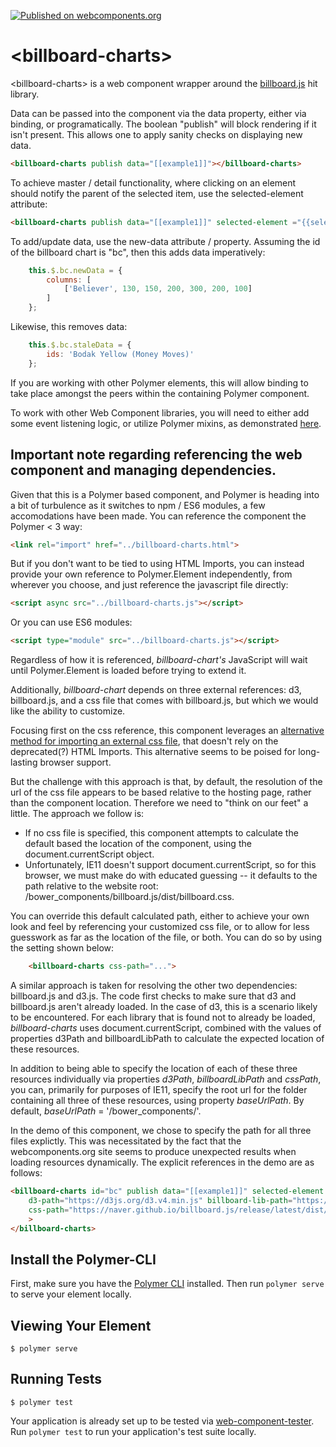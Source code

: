[![Published on webcomponents.org](https://img.shields.io/badge/webcomponents.org-published-blue.svg)](https://www.webcomponents.org/element/bahrus/billboard-charts)

# \<billboard-charts\>

<!--
```
<custom-element-demo>
  <template>
    <link rel="import" href="https://rawgit.com/bahrus/xtal/master/bower_components/polymer/lib/elements/dom-bind.html">
    <link rel="import" href="billboard-charts.html">
    <link rel="import" href="https://rawgit.com/bahrus/json-merge/master/json-merge.html">
    <link rel="import" href="https://rawgit.com/bahrus/xtal-json-editor/master/xtal-json-editor.html">
    <dom-bind>
        <template>
            Click on a data point to see the data element below.
            <json-merge watch="[]" result="{{example1}}">
              <script type="application/json">
                [
                  {
                    "data": {
                      "columns": [
                        [
                          "Bodak Yellow (Money Moves)",
                          30,
                          200,
                          100,
                          400,
                          150,
                          250
                        ],
                        [
                          "Wild Thoughts",
                          50,
                          20,
                          10,
                          40,
                          15,
                          25
                        ]
                      ]
                    }
                  }
                ]
              </script>              
            </json-merge>
            <billboard-charts id="bc" publish data="[[example1]]" selected-element="{{selectedDataPoint}}" d3-path="https://d3js.org/d3.v4.min.js"
              billboard-lib-path="https://naver.github.io/billboard.js/release/latest/dist/billboard.min.js" css-path="https://naver.github.io/billboard.js/release/latest/dist/billboard.min.css">
            </billboard-charts>
            <template is="dom-if" if="[[selectedDataPoint]]">
              <xtal-json-editor watch="[[selectedDataPoint]]" height="300px"></xtal-json-editor>
            </template>
            <json-merge watch="[]" result="{{example2}}">
              <script type="application/json">
                [
                  {
                    "data": {
                      "columns": [
                        ["data", 91.4]
                      ],
                      "type": "gauge"
                    },
                    "gauge": {},
                    "color": {
                      "pattern": [
                        "#FF0000",
                        "#F97600",
                        "#F6C600",
                        "#60B044"
                      ],
                      "threshold": {
                        "values": [
                          30,
                          60,
                          90,
                          100
                        ]
                      }
                    },
                    "size": {
                      "height": 180
                    },
                    "bindto": "#GaugeChart"
                  }
                ]
              </script>
            </json-merge>
            <billboard-charts id="bc2" publish data="[[example2]]" selected-element="{{selectedDataPoint}}" d3-path="https://d3js.org/d3.v4.min.js"
              billboard-lib-path="https://naver.github.io/billboard.js/release/latest/dist/billboard.min.js" css-path="https://naver.github.io/billboard.js/release/latest/dist/billboard.min.css">
            </billboard-charts>
            <br>
        </template>
    </dom-bind>
  </template>
</custom-element-demo>
```
-->

\<billboard-charts\> is a web component wrapper around the [billboard.js](https://naver.github.io/billboard.js/) hit library.

Data can be passed into the component via the data property, either via binding, or programatically.  The boolean "publish" will block rendering if it isn't present.  This allows one to apply sanity checks on displaying new data.

```html
<billboard-charts publish data="[[example1]]"></billboard-charts>
```

To achieve master / detail functionality, where clicking on an element should notify the parent of the selected item, use the selected-element attribute:

```html
<billboard-charts publish data="[[example1]]" selected-element ="{{selectedDataPoint}}"></billboard-charts>
```

To add/update data, use the new-data attribute / property.  Assuming the id of the billboard chart is "bc", then this adds data imperatively:

```JavaScript
    this.$.bc.newData = {
        columns: [
            ['Believer', 130, 150, 200, 300, 200, 100]
        ]
    };
```

Likewise, this removes data:

```JavaScript
    this.$.bc.staleData = {
        ids: 'Bodak Yellow (Money Moves)'
    };
```

If you are working with other Polymer elements, this will allow binding to take place amongst the peers within the containing Polymer component.

To work with other Web Component libraries, you will need to either add some event listening logic, or utilize Polymer mixins, as demonstrated [here](https://www.webcomponents.org/element/bahrus/xtal-fetch).


## Important note regarding referencing the web component and managing dependencies.

Given that this is a Polymer based component, and Polymer is heading into a bit of turbulence as it switches to npm / ES6 modules, a few accomodations have been made.  You can reference the component the Polymer < 3 way:

```html
<link rel="import" href="../billboard-charts.html">
```

But if you don't want to be tied to using HTML Imports, you can instead provide your own reference to Polymer.Element independently, from wherever you choose, and just reference the javascript file directly:




```html
<script async src="../billboard-charts.js"></script>
```

Or you can use ES6 modules:

```html
<script type="module" src="../billboard-charts.js"></script>
```

Regardless of how it is referenced, _billboard-chart's_ JavaScript will wait until Polymer.Element is loaded before trying to extend it.

Additionally, _billboard-chart_ depends on three external references:  d3, billboard.js, and a css file that comes with billboard.js, but which we would like the ability to customize.


Focusing first on the css reference, this component leverages an [alternative method for importing an external css file](https://www.smashingmagazine.com/2016/12/styling-web-components-using-a-shared-style-sheet/#link-relstylesheet-in-the-shadow-dom), that doesn't rely on the deprecated(?) HTML Imports.  This alternative seems to  be poised for long-lasting browser support.

But the challenge with this approach is that, by default, the resolution of the url of the css file appears to be based relative to the hosting page, rather than the component location. Therefore we need to "think on our feet" a little.  The approach we follow is:

- If no css file is specified, this component attempts to calculate the default based the location of the component, using the document.currentScript object.  
- Unfortunately, IE11 doesn't support document.currentScript, so for this browser, we must make do with educated guessing -- it defaults to the path relative to the website root: /bower_components/billboard.js/dist/billboard.css. 

You can override this default calculated path, either to achieve your own look and feel by referencing your customized css file, or to allow for less guesswork as far as the location of the file, or both.  You can do so by using the setting shown below:

```html
    <billboard-charts css-path="...">
``` 

A similar approach is taken for resolving the other two dependencies:  billboard.js and d3.js.  The code first checks to make sure that d3 and billboard.js aren't already loaded.  In the case of d3, this is a scenario likely to be encountered.  For each library that is found not to already be loaded,  _billboard-charts_ uses document.currentScript, combined with the values of properties d3Path and billboardLibPath to calculate the expected location of these resources.

In addition to being able to specify the location of each of these three resources individually via properties _d3Path_, _billboardLibPath_ and _cssPath_, you can, primarily for purposes of IE11, specify the root url for the folder containing all three of these resources, using property _baseUrlPath_.  By default, _baseUrlPath_ = '/bower_components/'. 

In the demo of this component, we chose to specify the path for all three files explictly.  This was necessitated by the fact that the webcomponents.org site seems to produce unexpected results when loading resources dynamically.  The explicit references in the demo are as follows:

```html
<billboard-charts id="bc" publish data="[[example1]]" selected-element ="{{selectedDataPoint}}"
    d3-path="https://d3js.org/d3.v4.min.js" billboard-lib-path="https://naver.github.io/billboard.js/release/latest/dist/billboard.min.js"
    css-path="https://naver.github.io/billboard.js/release/latest/dist/billboard.min.css"
    >
</billboard-charts>
```

## Install the Polymer-CLI

First, make sure you have the [Polymer CLI](https://www.npmjs.com/package/polymer-cli) installed. Then run `polymer serve` to serve your element locally.

## Viewing Your Element

```
$ polymer serve
```

## Running Tests

```
$ polymer test
```

Your application is already set up to be tested via [web-component-tester](https://github.com/Polymer/web-component-tester). Run `polymer test` to run your application's test suite locally.
